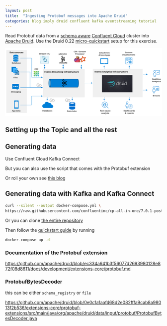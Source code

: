 ```yaml
---
layout: post
title:  "Ingesting Protobuf messages into Apache Druid"
categories: blog imply druid confluent kafka eventstreaming tutorial
---
```


Read Protobuf data from a [schema aware](https://docs.confluent.io/cloud/current/sr/schemas-manage.html) [Confluent Cloud](https://confluent.cloud) cluster into [Apache Druid](https://druid.apache.org/). Use the Druid 0.22 [micro-quickstart](https://druid.apache.org/docs/latest/tutorials/index.html) setup for this exercise.

![Streaming analytics architecture](/assets/2021-10-19-0-architecture.png)

## Setting up the Topic and all the rest

## Generating data

Use Confluent Cloud Kafka Connect

But you can also use the script that comes with the Protobuf extension

Or roll your own see [this blog](https://dzone.com/articles/how-to-use-protobuf-with-apache-kafka-and-schema-r)

## Generating data with Kafka and Kafka Connect

```bash
curl --silent --output docker-compose.yml \ 
https://raw.githubusercontent.com/confluentinc/cp-all-in-one/7.0.1-post/cp-all-in-one-community/docker-compose.yml
```

Or you can clone [the entire repository](https://github.com/confluentinc/cp-all-in-one)

Then follow the [quickstart guide](https://docs.confluent.io/platform/current/quickstart/ce-docker-quickstart.html#step-1-download-and-start-cp) by running

```bash
docker-compose up -d
```

### Documentation of the Protobuf extension

https://github.com/apache/druid/blob/ec334a641b3f56077d2693980128e872f08d8611/docs/development/extensions-core/protobuf.md

### ProtobufBytesDecoder

this can be either `schema_registry` or `file`

https://github.com/apache/druid/blob/0e0c1a1aaf468d2e082fffa9cab8a98013f2b536/extensions-core/protobuf-extensions/src/main/java/org/apache/druid/data/input/protobuf/ProtobufBytesDecoder.java
